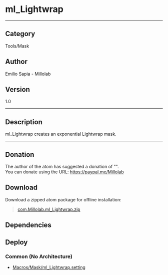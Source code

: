 # ml_Lightwrap
___

## Category
Tools/Mask

## Author
Emilio Sapia - Millolab

## Version
1.0

___

## Description
<p>ml_Lightwrap creates an exponential Lightwrap mask.</p>

___

## Donation
The author of the atom has suggested a donation of "".  
You can donate using the URL: <a href="https://paypal.me/Millolab">https://paypal.me/Millolab</a>

## Download

Download a zipped atom package for offline installation:
> [com.Millolab.ml_Lightwrap.zip](https://gitlab.com/WeSuckLess/Reactor/-/archive/master/Reactor-master.zip?path=Atoms/com.Millolab.ml_Lightwrap)  

## Dependencies

## Deploy

### Common (No Architecture)

<ul>
<li><a href="https://gitlab.com/WeSuckLess/Reactor/-/blob/master/Atoms/com.Millolab.ml_Lightwrap/Macros/Mask/ml_Lightwrap.setting?ref_type=heads">Macros/Mask/ml_Lightwrap.setting</a></li>
</ul>
